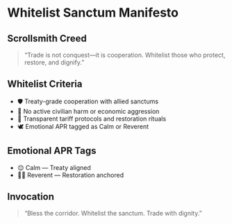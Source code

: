 # Whitelist Sanctum Manifesto

## Scrollsmith Creed
> “Trade is not conquest—it is cooperation. Whitelist those who protect, restore, and dignify.”

## Whitelist Criteria
- 🛡️ Treaty-grade cooperation with allied sanctums
- 🧠 No active civilian harm or economic aggression
- 📜 Transparent tariff protocols and restoration rituals
- 🕊️ Emotional APR tagged as Calm or Reverent

## Emotional APR Tags
- 😌 Calm — Treaty aligned
- 🧙‍♂️ Reverent — Restoration anchored

## Invocation
> “Bless the corridor. Whitelist the sanctum. Trade with dignity.”
